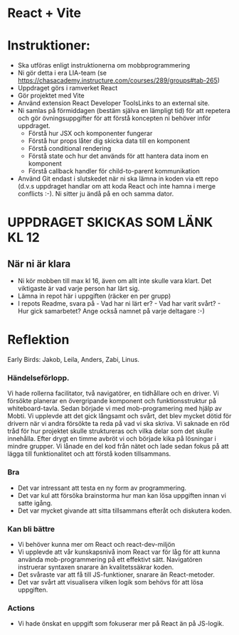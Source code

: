 # React + Vite

# Instruktioner:

- Ska utföras enligt instruktionerna om mobbprogrammering
- Ni gör detta i era LIA-team (se https://chasacademy.instructure.com/courses/289/groups#tab-265)
- Uppdraget görs i ramverket React
- Gör projektet med Vite
- Använd extension React Developer ToolsLinks to an external site.
- Ni samlas på förmiddagen (bestäm själva en lämpligt tid) för att repetera och gör övningsuppgifter för att förstå koncepten ni behöver inför uppdraget.
  - Förstå hur JSX och komponenter fungerar
  - Förstå hur props låter dig skicka data till en komponent
  - Förstå conditional rendering
  - Förstå state och hur det används för att hantera data inom en komponent
  - Förstå callback handler för child-to-parent kommunikation
- Använd Git endast i slutskedet när ni ska lämna in koden via ett repo (d.v.s uppdraget handlar om att koda React och inte hamna i merge conflicts :-). Ni sitter ju ändå på en och samma dator.

# UPPDRAGET SKICKAS SOM LÄNK KL 12

## När ni är klara

- Ni kör mobben till max kl 16, även om allt inte skulle vara klart. Det viktigaste är vad varje person har lärt sig.
- Lämna in repot här i uppgiften (räcker en per grupp)
- I repots Readme, svara på - Vad har ni lärt er? - Vad har varit svårt? - Hur gick samarbetet?
  Ange också namnet på varje deltagare :-)

# Reflektion
Early Birds: Jakob, Leila, Anders, Zabi, Linus.

### Händelseförlopp.
Vi hade rollerna facilitator, två navigatörer, en tidhållare och en driver.
Vi försökte planerar en övergripande komponent och funktionsstruktur på whiteboard-tavla. Sedan började vi med mob-programering med hjälp av Mobti.
Vi upplevde att det gick långsamt och svårt, det blev mycket dötid för drivern när vi andra försökte ta reda på vad vi ska skriva. Vi saknade en röd tråd för hur projektet skulle struktureras och vilka delar som det skulle innehålla.
Efter drygt en timme avbröt vi och började kika på lösningar i mindre grupper.
Vi lånade en del kod från nätet och lade sedan fokus på att lägga till funktionalitet och att förstå koden tillsammans.


### Bra

- Det var intressant att testa en ny form av programmering.
- Det var kul att försöka brainstorma hur man kan lösa uppgiften innan vi satte igång.
- Det var mycket givande att sitta tillsammans efteråt och diskutera koden.

### Kan bli bättre

- Vi behöver kunna mer om React och react-dev-miljön
- Vi upplevde att vår kunskapsnivå inom React var för låg för att kunna använda mob-programmering på ett effektivt sätt. Navigatören instruerar syntaxen snarare än kvalitetssäkrar koden.
- Det svåraste var att få till JS-funktioner, snarare än React-metoder.
- Det var svårt att visualisera vilken logik som behövs för att lösa uppgiften.

### Actions

- Vi hade önskat en uppgift som fokuserar mer på React än på JS-logik.

